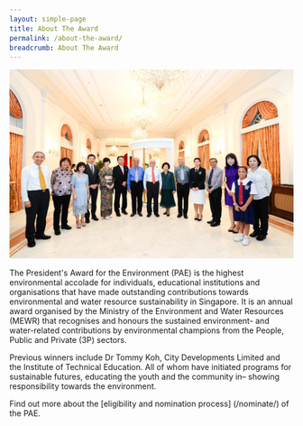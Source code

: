```yaml
---
layout: simple-page
title: About The Award
permalink: /about-the-award/
breadcrumb: About The Award
---
```


![About the Award](/images/pae_about.png)

The President's Award for the Environment (PAE) is the highest environmental accolade for individuals, educational institutions and organisations that have made outstanding contributions towards environmental and water resource sustainability in Singapore. It is an annual award organised by the Ministry of the Environment and Water Resources (MEWR) that recognises and honours the sustained environment- and water-related contributions by environmental champions from the People, Public and Private (3P) sectors.

Previous winners include Dr Tommy Koh, City Developments Limited and the Institute of Technical Education. All of whom have initiated programs for sustainable futures, educating the youth and the community in– showing responsibility towards the environment.

Find out more about the [eligibility and nomination process] (/nominate/) of the PAE.
